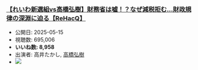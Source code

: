 ### [【れいわ新選組vs高橋弘樹】財務省は嘘！？なぜ減税拒む…財政規律の深淵に迫る【ReHacQ】](https://www.youtube.com/watch?v=Srpvj_zGiCs)
-   公開日: 2025-05-15
-   視聴数: 695,006
-   **いいね数: 8,958**
-   出演者: 高井たかし, [高橋弘樹](/rehacq_fan/people/高橋弘樹 "wikilink")
- [![](https://img.youtube.com/vi/Srpvj_zGiCs/hqdefault.jpg)](https://www.youtube.com/watch?v=Srpvj_zGiCs)
